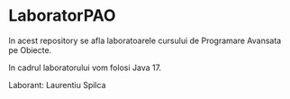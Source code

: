 # LaboratorPAO

In acest repository se afla laboratoarele cursului de Programare Avansata pe Obiecte.

In cadrul laboratorului vom folosi Java 17.

Laborant: Laurentiu Spilca
